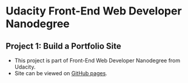 # Udacity Front-End Web Developer Nanodegree

## Project 1: Build a Portfolio Site

- This project is part of Front-End Web Developer Nanodegree from Udacity.
- Site can be viewed on [GitHub pages](https://abdul-al5aldi.github.io/FEND_1/).